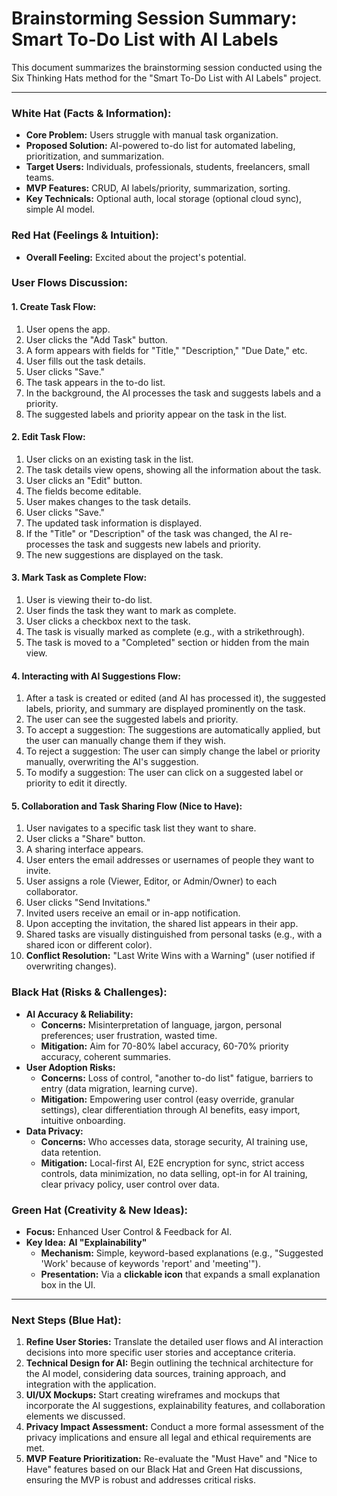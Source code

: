 # Brainstorming Session Summary: Smart To-Do List with AI Labels

This document summarizes the brainstorming session conducted using the Six Thinking Hats method for the "Smart To-Do List with AI Labels" project.

---

### **White Hat (Facts & Information):**
*   **Core Problem:** Users struggle with manual task organization.
*   **Proposed Solution:** AI-powered to-do list for automated labeling, prioritization, and summarization.
*   **Target Users:** Individuals, professionals, students, freelancers, small teams.
*   **MVP Features:** CRUD, AI labels/priority, summarization, sorting.
*   **Key Technicals:** Optional auth, local storage (optional cloud sync), simple AI model.

### **Red Hat (Feelings & Intuition):**
*   **Overall Feeling:** Excited about the project's potential.

### **User Flows Discussion:**

#### **1. Create Task Flow:**
1.  User opens the app.
2.  User clicks the "Add Task" button.
3.  A form appears with fields for "Title," "Description," "Due Date," etc.
4.  User fills out the task details.
5.  User clicks "Save."
6.  The task appears in the to-do list.
7.  In the background, the AI processes the task and suggests labels and a priority.
8.  The suggested labels and priority appear on the task in the list.

#### **2. Edit Task Flow:**
1.  User clicks on an existing task in the list.
2.  The task details view opens, showing all the information about the task.
3.  User clicks an "Edit" button.
4.  The fields become editable.
5.  User makes changes to the task details.
6.  User clicks "Save."
7.  The updated task information is displayed.
8.  If the "Title" or "Description" of the task was changed, the AI re-processes the task and suggests new labels and priority.
9.  The new suggestions are displayed on the task.

#### **3. Mark Task as Complete Flow:**
1.  User is viewing their to-do list.
2.  User finds the task they want to mark as complete.
3.  User clicks a checkbox next to the task.
4.  The task is visually marked as complete (e.g., with a strikethrough).
5.  The task is moved to a "Completed" section or hidden from the main view.

#### **4. Interacting with AI Suggestions Flow:**
1.  After a task is created or edited (and AI has processed it), the suggested labels, priority, and summary are displayed prominently on the task.
2.  The user can see the suggested labels and priority.
3.  To accept a suggestion: The suggestions are automatically applied, but the user can manually change them if they wish.
4.  To reject a suggestion: The user can simply change the label or priority manually, overwriting the AI's suggestion.
5.  To modify a suggestion: The user can click on a suggested label or priority to edit it directly.

#### **5. Collaboration and Task Sharing Flow (Nice to Have):**
1.  User navigates to a specific task list they want to share.
2.  User clicks a "Share" button.
3.  A sharing interface appears.
4.  User enters the email addresses or usernames of people they want to invite.
5.  User assigns a role (Viewer, Editor, or Admin/Owner) to each collaborator.
6.  User clicks "Send Invitations."
7.  Invited users receive an email or in-app notification.
8.  Upon accepting the invitation, the shared list appears in their app.
9.  Shared tasks are visually distinguished from personal tasks (e.g., with a shared icon or different color).
10. **Conflict Resolution:** "Last Write Wins with a Warning" (user notified if overwriting changes).

### **Black Hat (Risks & Challenges):**
*   **AI Accuracy & Reliability:**
    *   **Concerns:** Misinterpretation of language, jargon, personal preferences; user frustration, wasted time.
    *   **Mitigation:** Aim for 70-80% label accuracy, 60-70% priority accuracy, coherent summaries.
*   **User Adoption Risks:**
    *   **Concerns:** Loss of control, "another to-do list" fatigue, barriers to entry (data migration, learning curve).
    *   **Mitigation:** Empowering user control (easy override, granular settings), clear differentiation through AI benefits, easy import, intuitive onboarding.
*   **Data Privacy:**
    *   **Concerns:** Who accesses data, storage security, AI training use, data retention.
    *   **Mitigation:** Local-first AI, E2E encryption for sync, strict access controls, data minimization, no data selling, opt-in for AI training, clear privacy policy, user control over data.

### **Green Hat (Creativity & New Ideas):**
*   **Focus:** Enhanced User Control & Feedback for AI.
*   **Key Idea:** **AI "Explainability"**
    *   **Mechanism:** Simple, keyword-based explanations (e.g., "Suggested 'Work' because of keywords 'report' and 'meeting'").
    *   **Presentation:** Via a **clickable icon** that expands a small explanation box in the UI.

---

### **Next Steps (Blue Hat):**
1.  **Refine User Stories:** Translate the detailed user flows and AI interaction decisions into more specific user stories and acceptance criteria.
2.  **Technical Design for AI:** Begin outlining the technical architecture for the AI model, considering data sources, training approach, and integration with the application.
3.  **UI/UX Mockups:** Start creating wireframes and mockups that incorporate the AI suggestions, explainability features, and collaboration elements we discussed.
4.  **Privacy Impact Assessment:** Conduct a more formal assessment of the privacy implications and ensure all legal and ethical requirements are met.
5.  **MVP Feature Prioritization:** Re-evaluate the "Must Have" and "Nice to Have" features based on our Black Hat and Green Hat discussions, ensuring the MVP is robust and addresses critical risks.

